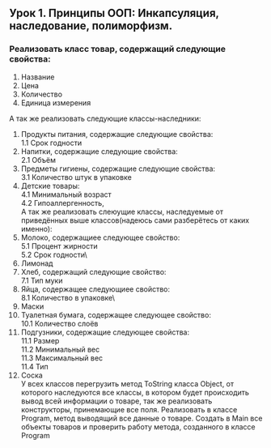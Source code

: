 ## Урок 1. Принципы ООП: Инкапсуляция, наследование, полиморфизм.
### Реализовать класс товар, содержащий следующие свойства:
1. Название
2. Цена
3. Количество
4. Единица измерения

А так же реализовать следующие классы-наследники:
1. Продукты питания, содержащие следующие свойства:\
1.1 Срок годности
2. Напитки, содержащие следующие свойства:\
2.1 Объём
3. Предметы гигиены, содержащие следующие свойства:\
3.1 Количество штук в упаковке
4. Детские товары:\
4.1 Минимальный возраст\
4.2 Гипоаллергенность,\
А так же реализовать слеюущие классы, наследуемые от приведённых выше классов(надеюсь сами разберётесь от каких именно):
5. Молоко, содержащиее следующее свойство:\
5.1 Процент жирности\
5.2 Срок годности\
6. Лимонад
7. Хлеб, содержащий следующие свойство:\
7.1 Тип муки
8. Яйца, содержащее следующиее свойство:\
8.1 Количество в упаковке\
9. Маски
10. Туалетная бумага, содержащее следующее свойство:\
10.1 Количество слоёв
11. Подгузники, содержащие следующее свойства:\
11.1 Размер\
11.2 Минимальный вес\
11.3 Максимальный вес\
11.4 Тип
12. Соска\
У всех классов перегрузить метод ToString класса Object, от которого наследуются все классы, в котором будет происходить вывод всей информации о товаре, так же реализовать конструкторы, принемающие все поля.
Реализовать в классе Program, метод выводящий все данные о товаре. Создать в Main все объекты товаров и проверить работу метода, созданного в классе Program